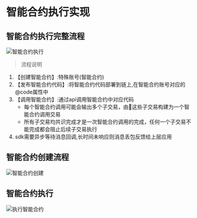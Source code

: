 # 智能合约执行实现

## 智能合约执行完整流程

![智能合约执行](/hackathon/img/smart_contract_flow.png)

> 流程说明

1. 【创建智能合约】:特殊账号(智能合约)
2. 【发布智能合约代码】:将智能合约代码部署到链上,在智能合约账号对应的@code属性中
3. 【调用智能合约】:通过api调用智能合约中对应代码
    - 每个智能合约调用可能会输出多个子交易，由这些子交易构建为一个智能合约调用交易
    - 所有子交易均共识完成才是一次智能合约调用的完成，任何一个子交易不能完成都会阻止后续子交易执行
4. sdk需要异步等待消息回调,长时间未响应则消息丢包反馈给上层应用


## 智能合约创建流程

![智能合约创建](/hackathon/img/smart_contract_create.png)


## 智能合约执行

![执行智能合约](/hackathon/img/smart_contract_exec.png)
